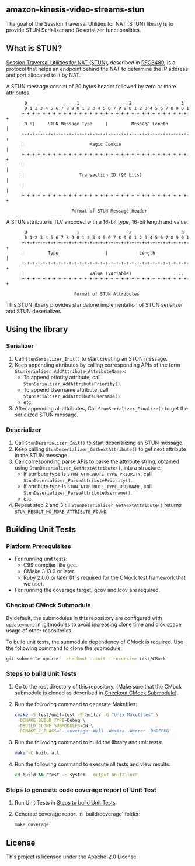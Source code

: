 ## amazon-kinesis-video-streams-stun

The goal of the Session Traversal Utilities for NAT (STUN) library is to provide
STUN Serializer and Deserializer functionalities.

## What is STUN?

[Session Traversal Utilities for NAT (STUN)](https://en.wikipedia.org/wiki/STUN),
described in [RFC8489](https://datatracker.ietf.org/doc/html/rfc8489), is a
protocol that helps an endpoint behind the NAT to determine the IP address and
port allocated to it by NAT.

 A STUN message consist of 20 bytes header followed by zero or more attributes.

```
       0                   1                   2                   3
       0 1 2 3 4 5 6 7 8 9 0 1 2 3 4 5 6 7 8 9 0 1 2 3 4 5 6 7 8 9 0 1
      +-+-+-+-+-+-+-+-+-+-+-+-+-+-+-+-+-+-+-+-+-+-+-+-+-+-+-+-+-+-+-+-+
      |0 0|     STUN Message Type     |         Message Length        |
      +-+-+-+-+-+-+-+-+-+-+-+-+-+-+-+-+-+-+-+-+-+-+-+-+-+-+-+-+-+-+-+-+
      |                         Magic Cookie                          |
      +-+-+-+-+-+-+-+-+-+-+-+-+-+-+-+-+-+-+-+-+-+-+-+-+-+-+-+-+-+-+-+-+
      |                                                               |
      |                     Transaction ID (96 bits)                  |
      |                                                               |
      +-+-+-+-+-+-+-+-+-+-+-+-+-+-+-+-+-+-+-+-+-+-+-+-+-+-+-+-+-+-+-+-+

                         Format of STUN Message Header
```
 A STUN attribute is TLV encoded with a 16-bit type, 16-bit length and value.

```
       0                   1                   2                   3
       0 1 2 3 4 5 6 7 8 9 0 1 2 3 4 5 6 7 8 9 0 1 2 3 4 5 6 7 8 9 0 1
      +-+-+-+-+-+-+-+-+-+-+-+-+-+-+-+-+-+-+-+-+-+-+-+-+-+-+-+-+-+-+-+-+
      |         Type                  |            Length             |
      +-+-+-+-+-+-+-+-+-+-+-+-+-+-+-+-+-+-+-+-+-+-+-+-+-+-+-+-+-+-+-+-+
      |                         Value (variable)                ....
      +-+-+-+-+-+-+-+-+-+-+-+-+-+-+-+-+-+-+-+-+-+-+-+-+-+-+-+-+-+-+-+-+

                          Format of STUN Attributes
```

 This STUN library provides standalone implementation of STUN serializer and
 STUN deserializer.

## Using the library

### Serializer

1. Call `StunSerializer_Init()` to start creating an STUN message.
2. Keep appending attributes by calling corresponding APIs of the form `StunSerializer_AddAttribute<AttributeName>`:
   - To append priority attribute, call `StunSerializer_AddAttributePriority()`.
   - To append Username attribute, call `StunSerializer_AddAttributeUsername()`.
   - etc.
3. After appending all attributes, Call `StunSerializer_Finalize()` to get the
  serialized STUN message.

### Deserializer

1. Call `StunDeserializer_Init()` to start deserializing an STUN message.
2. Keep calling `StunDeserializer_GetNextAttribute()` to get next attribute in
   the STUN message.
3. Call corresponding parse APIs to parse the attribute string, obtained using
   `StunDeserializer_GetNextAttribute()`, into a structure:
   - If attribute type is `STUN_ATTRIBUTE_TYPE_PRIORITY`, call
     `StunDeserializer_ParseAttributePriority()`.
   - If attribute type is `STUN_ATTRIBUTE_TYPE_USERNAME`, call
     `StunDeserializer_ParseAttributeUsername()`.
   - etc.
4. Repeat step 2 and 3 till `StunDeserializer_GetNextAttribute()` returns
   `STUN_RESULT_NO_MORE_ATTRIBUTE_FOUND`.

## Building Unit Tests

### Platform Prerequisites
- For running unit tests:
    - C99 compiler like gcc.
    - CMake 3.13.0 or later.
    - Ruby 2.0.0 or later (It is required for the CMock test framework that we
      use).
- For running the coverage target, gcov and lcov are required.

### Checkout CMock Submodule
By default, the submodules in this repository are configured with `update=none`
in [.gitmodules](./.gitmodules) to avoid increasing clone time and disk space
usage of other repositories.

To build unit tests, the submodule dependency of CMock is required. Use the
following command to clone the submodule:

```sh
git submodule update --checkout --init --recursive test/CMock
```

### Steps to build Unit Tests
1. Go to the root directory of this repository. (Make sure that the CMock
   submodule is cloned as described in [Checkout CMock Submodule](#checkout-cmock-submodule)).
1. Run the following command to generate Makefiles:

    ```sh
    cmake -S test/unit-test -B build/ -G "Unix Makefiles" \
     -DCMAKE_BUILD_TYPE=Debug \
     -DBUILD_CLONE_SUBMODULES=ON \
     -DCMAKE_C_FLAGS='--coverage -Wall -Wextra -Werror -DNDEBUG'
    ```
1. Run the following command to build the library and unit tests:

    ```sh
    make -C build all
    ```
1. Run the following command to execute all tests and view results:

    ```sh
    cd build && ctest -E system --output-on-failure
    ```

### Steps to generate code coverage report of Unit Test
1. Run Unit Tests in [Steps to build Unit Tests](#steps-to-build-unit-tests).
1. Generate coverage report in 'build/coverage' folder:

    ```
    make coverage
    ```

## License

This project is licensed under the Apache-2.0 License.
